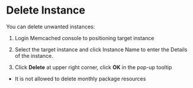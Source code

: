 # Delete Instance

You can delete unwanted instances:

1. Login Memcached console to positioning target instance

2. Select the target instance and click Instance Name to enter the Details of the instance.

3. Click **Delete** at upper right corner, click **OK** in the pop-up tooltip
 - It is not allowed to delete monthly package resources
